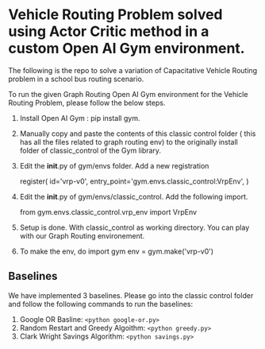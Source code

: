 # Vehicle Routing Problem solved using Actor Critic method in a custom Open AI Gym environment.

The following is the repo to solve a variation of Capacitative Vehicle Routing problem in a school bus routing scenario.


To run the given Graph Routing Open AI Gym environment for the Vehicle Routing Problem, please follow the below steps.

1. Install Open AI Gym : pip install gym.

2. Manually copy and paste the contents of this classic control folder ( this has all the files related to graph routing env) to the originally
   install folder of classic_control of the Gym library.

3. Edit the __init__.py of gym/envs folder.
   Add a new registration
   
   register(
    id='vrp-v0',
    entry_point='gym.envs.classic_control:VrpEnv',
    )
 
 4. Edit the __init__.py of gym/envs/classic_control.
    Add the following import.
    
    from gym.envs.classic_control.vrp_env import VrpEnv
    
 5. Setup is done. With classic_control as working directory. You can play with our Graph Routing environement.
     
 6. To make the env, do
    import gym
    env = gym.make('vrp-v0')
## Baselines
We have implemented 3 baselines. Please go into the classic control folder and follow the following commands to run the baselines:

1. Google OR Basline: `<python google-or.py>`
2. Random Restart and Greedy Algoithm: `<python greedy.py>`
3. Clark Wright Savings Algorithm: `<python savings.py>`
